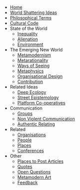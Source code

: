 * [Home][1]
* [World Shattering Ideas][2]
* [Philosophical Terms][3]
* [Cultural Code][4]
* State of the World
	* [Inequality][5]
	* [Alienation][6]
	* [Environment][7]
* The Emerging New World
	* [Metamodernism][8]
	* [Metarationality][9]
	* [Ways of Seeing][10]
	* [Metaphysics][11]
	* [Organisational Design][12]
	* [Contribution][13]
* Related Ideas
	* [Deep Ecology][14]
	* [Street Epistemology][15]
	* [Platform Co-operatives][16]
* Communication
	* [Groups][17]
	* [Non Violent Communication][18]
	* [Authentic Relating][19]
* Related 
	* [Organisations][20]
	* [People][21]
	* [Places][22]
	* [Conferences][23]
* Other
	* [Places to Post Articles][24]
	* [Quotes][25]
	* [Open Questions][26]
	* [Metamodern Art][27]
	* [Feedback][28]

[1]:	/
[2]:	worldshatteringideas.md
[3]:	philosophicalterms.md
[4]:	culturecode.md
[5]:	inequality.md
[6]:	alienation.md
[7]:	environment.md
[8]:	metamodernism.md
[9]:	metarationality.md
[10]:	waysofseeing.md
[11]:	metaphysics.md
[12]:	organisationaldesign.md
[13]:	contribution.md
[14]:	deepecology.md
[15]:	streetepistemology.md
[16]:	platformcooperatives.md
[17]:	groups.md
[18]:	nonviolentcommunication.md
[19]:	authenticrelating.md
[20]:	organisations.md
[21]:	people.md
[22]:	places.md
[23]:	conferences.md
[24]:	placestopost.md
[25]:	quotes.md
[26]:	openquestions.md
[27]:	metamodernart.md
[28]:	feedback.md
